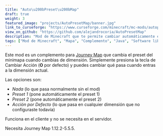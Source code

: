 ```yaml
---
title: "Auto\u200bPreset\u200bMap"
draft: true
weight: 3
featured_image: "projects/AutoPresetMap/banner.jpg"
link_to_curseforge: "https://www.curseforge.com/minecraft/mc-mods/autopresetmap"
view_on_github: "https://github.com/alejandrocoria/AutoPresetMap"
description: "Mod de Minecraft que te permite cambiar automáticamente el preset del minimapa de Journey Map cuando cambias de dimensión."
tags: ["Mod de Minecraft", "Mapa", "Complemento", "Java", "Software libre"]
---
```


Este mod es un complemento para [Journey Map](https://www.curseforge.com/minecraft/mc-mods/journeymap) que cambia el preset del minimapa cuando cambias de dimensión. Simplemente presiona la tecla de Cambiar Acción (**O** por defecto) y puedes cambiar qué pasa cuando entras a la dimensión actual.

Las opciones son:

* _Nada_ (lo que pasa normalmente sin el mod)
* _Preset 1_ (pone automáticamente el preset 1)
* _Preset 2_ (pone automáticamente el preset 2)
* _Acción por Defecto_ (lo que pasa en cualquier dimensión que no configuraste todavía)

Funciona en el cliente y no se necesita en el servidor.

Necesita Journey Map 1.12.2-5.5.5.
